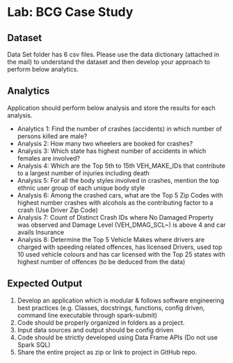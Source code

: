 # Lab: BCG Case Study

## Dataset

Data Set folder has 6 csv files. Please use the data dictionary (attached in the mail) to understand the dataset and then develop your approach to perform below analytics.

## Analytics

Application should perform below analysis and store the results for each analysis.

- Analytics 1: Find the number of crashes (accidents) in which number of persons killed are male?
- Analysis 2: How many two wheelers are booked for crashes?
- Analysis 3: Which state has highest number of accidents in which females are involved?
- Analysis 4: Which are the Top 5th to 15th VEH_MAKE_IDs that contribute to a largest number of injuries including death
- Analysis 5: For all the body styles involved in crashes, mention the top ethnic user group of each unique body style
- Analysis 6: Among the crashed cars, what are the Top 5 Zip Codes with highest number crashes with alcohols as the contributing factor to a crash (Use Driver Zip Code)
- Analysis 7: Count of Distinct Crash IDs where No Damaged Property was observed and Damage Level (VEH_DMAG_SCL~) is above 4 and car avails Insurance
- Analysis 8: Determine the Top 5 Vehicle Makes where drivers are charged with speeding related offences, has licensed Drivers, used top 10 used vehicle colours and has car licensed with the Top 25 states with highest number of offences (to be deduced from the data)

## Expected Output

1. Develop an application which is modular & follows software engineering best practices (e.g. Classes, docstrings, functions, config driven, command line executable through spark-submit)
2. Code should be properly organized in folders as a project.
3. Input data sources and output should be config driven
4. Code should be strictly developed using Data Frame APIs (Do not use Spark SQL)
5. Share the entire project as zip or link to project in GitHub repo.
